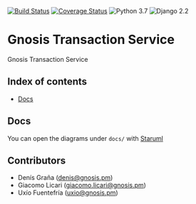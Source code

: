 [![Build Status](https://travis-ci.org/gnosis/safe-transaction-service.svg?branch=master)](https://travis-ci.org/gnosis/safe-transaction-service)
[![Coverage Status](https://coveralls.io/repos/github/gnosis/safe-transaction-service/badge.svg?branch=master)](https://coveralls.io/github/gnosis/safe-transaction-service?branch=master)
![Python 3.7](https://img.shields.io/badge/Python-3.7-blue.svg)
![Django 2.2](https://img.shields.io/badge/Django-2.2-blue.svg)

# Gnosis Transaction Service
Gnosis Transaction Service

## Index of contents

- [Docs](#docs)

Docs
------------
You can open the diagrams under `docs/` with [Staruml](http://staruml.io/)

Contributors
------------
- Denís Graña (denis@gnosis.pm)
- Giacomo Licari (giacomo.licari@gnosis.pm)
- Uxío Fuentefría (uxio@gnosis.pm)
